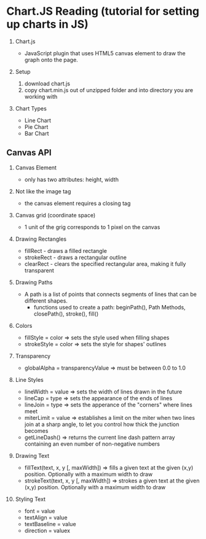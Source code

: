 # Chart.JS Reading (tutorial for setting up charts in JS)

1. Chart.js
    * JavaScript plugin that uses HTML5 canvas element to draw the graph onto the page. 

1. Setup
    1. download chart.js
    1. copy chart.min.js out of unzipped folder and into directory you are working with

1. Chart Types
    * Line Chart
    * Pie Chart
    * Bar Chart


## Canvas API

1. Canvas Element
    * only has two attributes: height, width

1. Not like the image tag
    * the canvas element requires a closing tag

1. Canvas grid (coordinate space)
    * 1 unit of the grig corresponds to 1 pixel on the canvas

1. Drawing Rectangles
    * fillRect - draws a filled rectangle
    * strokeRect - draws a rectangular outline
    * clearRect - clears the specified rectangular area, making it fully transparent

1. Drawing Paths
    * A path is a list of points that connects segments of lines that can be different shapes. 
        * functions used to create a path: beginPath(), Path Methods, closePath(), stroke(), fill()

1. Colors
    * fillStyle = color => sets the style used when filling shapes
    * strokeStyle = color => sets the style for shapes' outlines

1. Transparency
    * globalAlpha = transparencyValue => must be between 0.0 to 1.0

1. Line Styles
    * lineWidth = value => sets the width of lines drawn in the future
    * lineCap = type => sets the appearance of the ends of lines
    * lineJoin = type => sets the apperance of the "corners" where lines meet
    * miterLimit = value => establishes a limit on the miter when two lines join at a sharp angle, to let you control how thick the junction becomes
    * getLineDash() => returns the current line dash pattern array containing an even number of non-negative numbers

1. Drawing Text
    * fillText(text, x, y [, maxWidth]) => fills a given text at the given (x,y) position. Optionally with a maximum width to draw
    * strokeText(text, x, y [, maxWidth]) => strokes a given text at the given (x,y) position. Optionally with a maximum width to draw

1. Styling Text
    * font = value
    * textAlign = value
    * textBaseline = value
    * direction = valuex